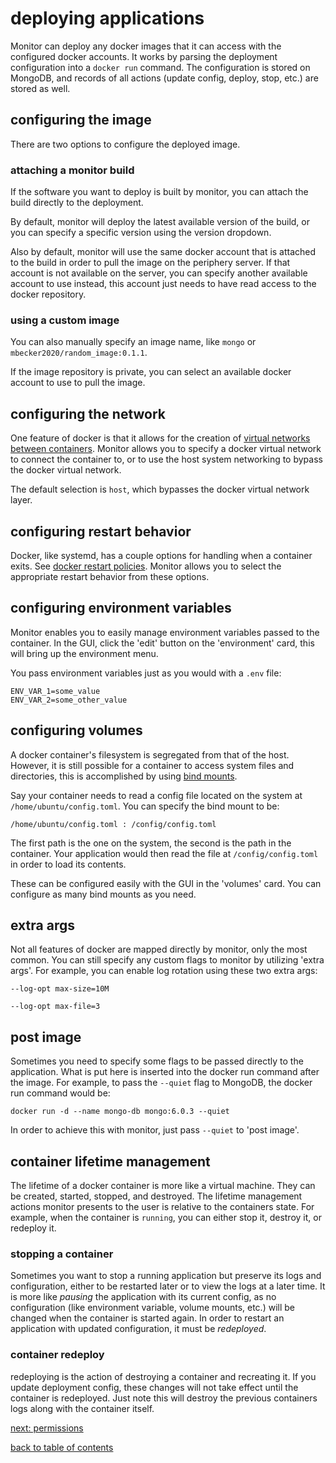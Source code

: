 # deploying applications

Monitor can deploy any docker images that it can access with the configured docker accounts. It works by parsing the deployment configuration into a ```docker run``` command. The configuration is stored on MongoDB, and records of all actions (update config, deploy, stop, etc.) are stored as well.

## configuring the image

There are two options to configure the deployed image. 

### attaching a monitor build
If the software you want to deploy is built by monitor, you can attach the build directly to the deployment.

By default, monitor will deploy the latest available version of the build, or you can specify a specific version using the version dropdown.

Also by default, monitor will use the same docker account that is attached to the build in order to pull the image on the periphery server. If that account is not available on the server, you can specify another available account to use instead, this account just needs to have read access to the docker repository.

### using a custom image
You can also manually specify an image name, like ```mongo``` or ```mbecker2020/random_image:0.1.1```.

If the image repository is private, you can select an available docker account to use to pull the image.

## configuring the network

One feature of docker is that it allows for the creation of [virtual networks between containers](https://docs.docker.com/network/). Monitor allows you to specify a docker virtual network to connect the container to, or to use the host system networking to bypass the docker virtual network.

The default selection is ```host```, which bypasses the docker virtual network layer.

## configuring restart behavior

Docker, like systemd, has a couple options for handling when a container exits. See [docker restart policies](https://docs.docker.com/config/containers/start-containers-automatically/). Monitor allows you to select the appropriate restart behavior from these options.

## configuring environment variables

Monitor enables you to easily manage environment variables passed to the container. In the GUI, click the 'edit' button on the 'environment' card, this will bring up the environment menu.

You pass environment variables just as you would with a ```.env``` file:

```
ENV_VAR_1=some_value
ENV_VAR_2=some_other_value
```

## configuring volumes

A docker container's filesystem is segregated from that of the host. However, it is still possible for a container to access system files and directories, this is accomplished by using [bind mounts](https://docs.docker.com/storage/bind-mounts/).

Say your container needs to read a config file located on the system at ```/home/ubuntu/config.toml```. You can specify the bind mount to be:

```
/home/ubuntu/config.toml : /config/config.toml
```

The first path is the one on the system, the second is the path in the container. Your application would then read the file at ```/config/config.toml``` in order to load its contents.

These can be configured easily with the GUI in the 'volumes' card. You can configure as many bind mounts as you need.

## extra args

Not all features of docker are mapped directly by monitor, only the most common. You can still specify any custom flags to monitor by utilizing 'extra args'. For example, you can enable log rotation using these two extra args:

```
--log-opt max-size=10M
```
```
--log-opt max-file=3
```

## post image

Sometimes you need to specify some flags to be passed directly to the application. What is put here is inserted into the docker run command after the image. For example, to pass the ```--quiet``` flag to MongoDB, the docker run command would be:

```
docker run -d --name mongo-db mongo:6.0.3 --quiet
```

In order to achieve this with monitor, just pass ```--quiet``` to 'post image'.

## container lifetime management

The lifetime of a docker container is more like a virtual machine. They can be created, started, stopped, and destroyed. The lifetime management actions monitor presents to the user is relative to the containers state. For example, when the container is ```running```, you can either stop it, destroy it, or redeploy it.

### stopping a container

Sometimes you want to stop a running application but preserve its logs and configuration, either to be restarted later or to view the logs at a later time. It is more like *pausing* the application with its current config, as no configuration (like environment variable, volume mounts, etc.) will be changed when the container is started again. In order to restart an application with updated configuration, it must be *redeployed*.

### container redeploy

redeploying is the action of destroying a container and recreating it. If you update deployment config, these changes will not take effect until the container is redeployed. Just note this will destroy the previous containers logs along with the container itself.

[next: permissions](https://github.com/mbecker20/monitor/blob/main/docs/permissions.md)

[back to table of contents](https://github.com/mbecker20/monitor/blob/main/readme.md)